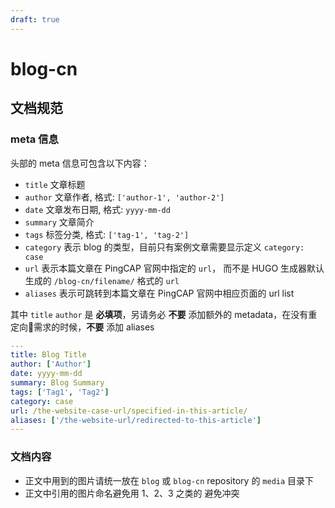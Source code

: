 ```yaml
---
draft: true
---
```


# blog-cn

## 文档规范

### meta 信息

头部的 meta 信息可包含以下内容：

- `title` 文章标题
- `author` 文章作者, 格式: `['author-1', 'author-2']`
- `date` 文章发布日期, 格式: `yyyy-mm-dd`
- `summary` 文章简介
- `tags` 标签分类, 格式: `['tag-1', 'tag-2']`
- `category` 表示 blog 的类型，目前只有案例文章需要显示定义 `category: case`
- `url` 表示本篇文章在 PingCAP 官网中指定的 `url`， 而不是 HUGO 生成器默认生成的 `/blog-cn/filename/` 格式的 `url`
- `aliases` 表示可跳转到本篇文章在 PingCAP 官网中相应页面的 url list

其中 `title` `author` 是 **必填项**，另请务必 **不要** 添加额外的 metadata，在没有重定向需求的时候，**不要** 添加 aliases 

```yml
---
title: Blog Title
author: ['Author']
date: yyyy-mm-dd
summary: Blog Summary
tags: ['Tag1', 'Tag2']
category: case
url: /the-website-case-url/specified-in-this-article/
aliases: ['/the-website-url/redirected-to-this-article']
---
```

### 文档内容

- 正文中用到的图片请统一放在 `blog` 或 `blog-cn` repository 的 `media` 目录下
- 正文中引用的图片命名避免用 1、2、3 之类的 避免冲突
